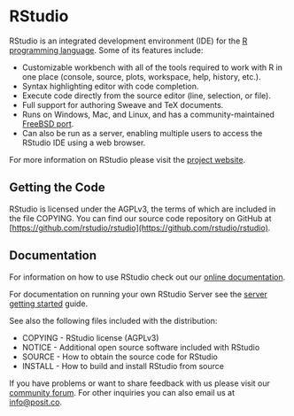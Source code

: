 RStudio
=============================================================================

RStudio is an integrated development environment (IDE) for the 
[R programming language](https://www.r-project.org). Some of its
features include:

- Customizable workbench with all of the tools required to work with R in one
  place (console, source, plots, workspace, help, history, etc.).
- Syntax highlighting editor with code completion.
- Execute code directly from the source editor (line, selection, or file).
- Full support for authoring Sweave and TeX documents.
- Runs on Windows, Mac, and Linux, and has a community-maintained 
  [FreeBSD port](https://www.freshports.org/devel/RStudio/).
- Can also be run as a server, enabling multiple users to access the RStudio
  IDE using a web browser.

For more information on RStudio please visit the 
[project website](https://posit.co/).

Getting the Code
-----------------------------------------------------------------------------

RStudio is licensed under the AGPLv3, the terms of which are included in
the file COPYING. You can find our source code repository on GitHub at [https://github.com/rstudio/rstudio](https://github.com/rstudio/rstudio).

Documentation
-----------------------------------------------------------------------------

For information on how to use RStudio check out our
[online documentation](https://docs.posit.co/ide/user/). 

For documentation on running your own RStudio Server see the 
[server getting started](https://support.posit.co/hc/en-us/articles/200552306-Getting-Started)
guide.

See also the following files included with the distribution:

- COPYING - RStudio license (AGPLv3)
- NOTICE  - Additional open source software included with RStudio
- SOURCE  - How to obtain the source code for RStudio
- INSTALL - How to build and install RStudio from source

If you have problems or want to share feedback with us please visit our
[community forum](https://forum.posit.co/c/rstudio-ide). For other
inquiries you can also email us at [info@posit.co](mailto:info@posit.co). 
